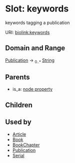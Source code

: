 
# Slot: keywords


keywords tagging a publication

URI: [biolink:keywords](https://w3id.org/biolink/vocab/keywords)


## Domain and Range

[Publication](Publication.md) &#8594;  <sub>0..*</sub> [String](types/String.md)

## Parents

 *  is_a: [node property](node_property.md)

## Children


## Used by

 * [Article](Article.md)
 * [Book](Book.md)
 * [BookChapter](BookChapter.md)
 * [Publication](Publication.md)
 * [Serial](Serial.md)
